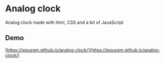 # Analog clock

Analog clock made with html, CSS and a bit of JavaScript

## Demo

[https://jesusgm.github.io/analog-clock/](https://jesusgm.github.io/analog-clock/)